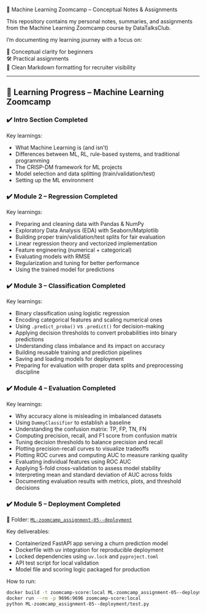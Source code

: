 🧠 Machine Learning Zoomcamp – Conceptual Notes & Assignments

This repository contains my personal notes, summaries, and assignments from the Machine Learning Zoomcamp course by DataTalksClub.

I’m documenting my learning journey with a focus on:

📘 Conceptual clarity for beginners  
🛠️ Practical assignments  
🧩 Clean Markdown formatting for recruiter visibility  

---

## 📌 Learning Progress – Machine Learning Zoomcamp

### ✔️ Intro Section Completed  
Key learnings:
- What Machine Learning is (and isn’t)
- Differences between ML, RL, rule-based systems, and traditional programming
- The CRISP-DM framework for ML projects
- Model selection and data splitting (train/validation/test)
- Setting up the ML environment

### ✔️ Module 2 – Regression Completed  
Key learnings:
- Preparing and cleaning data with Pandas & NumPy
- Exploratory Data Analysis (EDA) with Seaborn/Matplotlib
- Building proper train/validation/test splits for fair evaluation
- Linear regression theory and vectorized implementation
- Feature engineering (numerical + categorical)
- Evaluating models with RMSE
- Regularization and tuning for better performance
- Using the trained model for predictions

### ✔️ Module 3 – Classification Completed  
Key learnings:
- Binary classification using logistic regression
- Encoding categorical features and scaling numerical ones
- Using `.predict_proba()` vs `.predict()` for decision-making
- Applying decision thresholds to convert probabilities into binary predictions
- Understanding class imbalance and its impact on accuracy
- Building reusable training and prediction pipelines
- Saving and loading models for deployment
- Preparing for evaluation with proper data splits and preprocessing discipline

### ✔️ Module 4 – Evaluation Completed  
Key learnings:
- Why accuracy alone is misleading in imbalanced datasets
- Using `DummyClassifier` to establish a baseline
- Understanding the confusion matrix: TP, FP, TN, FN
- Computing precision, recall, and F1 score from confusion matrix
- Tuning decision thresholds to balance precision and recall
- Plotting precision-recall curves to visualize tradeoffs
- Plotting ROC curves and computing AUC to measure ranking quality
- Evaluating individual features using ROC AUC
- Applying 5-fold cross-validation to assess model stability
- Interpreting mean and standard deviation of AUC across folds
- Documenting evaluation results with metrics, plots, and threshold decisions

### ✔️ Module 5 – Deployment Completed  
📁 Folder: [`ML-zoomcamp_assignment-05--deployment`](./ML-zoomcamp_assignment-05--deployment)

Key deliverables:
- Containerized FastAPI app serving a churn prediction model
- Dockerfile with uv integration for reproducible deployment
- Locked dependencies using `uv.lock` and `pyproject.toml`
- API test script for local validation
- Model file and scoring logic packaged for production

How to run:
```bash
docker build -t zoomcamp-score:local ML-zoomcamp_assignment-05--deployment
docker run --rm -p 9696:9696 zoomcamp-score:local
python ML-zoomcamp_assignment-05--deployment/test.py
